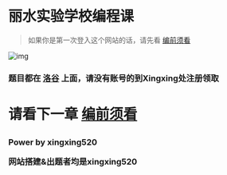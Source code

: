# 丽水实验学校编程课

> 如果你是第一次登入这个网站的话，请先看 [编前须看](/start/)

![img](/_media/logo.png)
<br>
<h3> 

题目都在 [洛谷](http://luogu.org/) 上面，请没有账号的到Xingxing处注册领取 </h3>
<h1>

  请看下一章 [编前须看](/start/)<br>

</h1>
<h3>
Power by xingxing520<br>

网站搭建&出题者均是xingxing520
</h3>